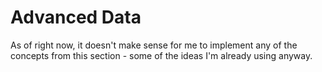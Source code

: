 # Advanced Data
 As of right now, it doesn't make sense for me to implement any of the concepts from this section - some of the ideas I'm already using anyway.